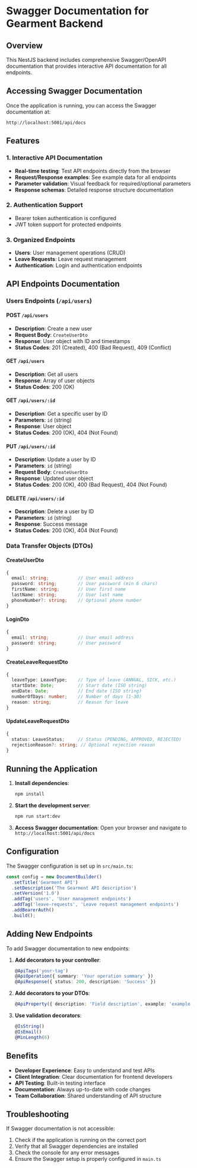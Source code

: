 # Swagger Documentation for Gearment Backend

## Overview

This NestJS backend includes comprehensive Swagger/OpenAPI documentation that provides interactive API documentation for all endpoints.

## Accessing Swagger Documentation

Once the application is running, you can access the Swagger documentation at:

```
http://localhost:5001/api/docs
```

## Features

### 1. Interactive API Documentation
- **Real-time testing**: Test API endpoints directly from the browser
- **Request/Response examples**: See example data for all endpoints
- **Parameter validation**: Visual feedback for required/optional parameters
- **Response schemas**: Detailed response structure documentation

### 2. Authentication Support
- Bearer token authentication is configured
- JWT token support for protected endpoints

### 3. Organized Endpoints
- **Users**: User management operations (CRUD)
- **Leave Requests**: Leave request management
- **Authentication**: Login and authentication endpoints

## API Endpoints Documentation

### Users Endpoints (`/api/users`)

#### POST `/api/users`
- **Description**: Create a new user
- **Request Body**: `CreateUserDto`
- **Response**: User object with ID and timestamps
- **Status Codes**: 201 (Created), 400 (Bad Request), 409 (Conflict)

#### GET `/api/users`
- **Description**: Get all users
- **Response**: Array of user objects
- **Status Codes**: 200 (OK)

#### GET `/api/users/:id`
- **Description**: Get a specific user by ID
- **Parameters**: `id` (string)
- **Response**: User object
- **Status Codes**: 200 (OK), 404 (Not Found)

#### PUT `/api/users/:id`
- **Description**: Update a user by ID
- **Parameters**: `id` (string)
- **Request Body**: `CreateUserDto`
- **Response**: Updated user object
- **Status Codes**: 200 (OK), 400 (Bad Request), 404 (Not Found)

#### DELETE `/api/users/:id`
- **Description**: Delete a user by ID
- **Parameters**: `id` (string)
- **Response**: Success message
- **Status Codes**: 200 (OK), 404 (Not Found)

### Data Transfer Objects (DTOs)

#### CreateUserDto
```typescript
{
  email: string;           // User email address
  password: string;        // User password (min 6 chars)
  firstName: string;       // User first name
  lastName: string;        // User last name
  phoneNumber?: string;    // Optional phone number
}
```

#### LoginDto
```typescript
{
  email: string;           // User email address
  password: string;        // User password
}
```

#### CreateLeaveRequestDto
```typescript
{
  leaveType: LeaveType;    // Type of leave (ANNUAL, SICK, etc.)
  startDate: Date;         // Start date (ISO string)
  endDate: Date;           // End date (ISO string)
  numberOfDays: number;    // Number of days (1-30)
  reason: string;          // Reason for leave
}
```

#### UpdateLeaveRequestDto
```typescript
{
  status: LeaveStatus;     // Status (PENDING, APPROVED, REJECTED)
  rejectionReason?: string; // Optional rejection reason
}
```

## Running the Application

1. **Install dependencies**:
   ```bash
   npm install
   ```

2. **Start the development server**:
   ```bash
   npm run start:dev
   ```

3. **Access Swagger documentation**:
   Open your browser and navigate to `http://localhost:5001/api/docs`

## Configuration

The Swagger configuration is set up in `src/main.ts`:

```typescript
const config = new DocumentBuilder()
  .setTitle('Gearment API')
  .setDescription('The Gearment API description')
  .setVersion('1.0')
  .addTag('users', 'User management endpoints')
  .addTag('leave-requests', 'Leave request management endpoints')
  .addBearerAuth()
  .build();
```

## Adding New Endpoints

To add Swagger documentation to new endpoints:

1. **Add decorators to your controller**:
   ```typescript
   @ApiTags('your-tag')
   @ApiOperation({ summary: 'Your operation summary' })
   @ApiResponse({ status: 200, description: 'Success' })
   ```

2. **Add decorators to your DTOs**:
   ```typescript
   @ApiProperty({ description: 'Field description', example: 'example value' })
   ```

3. **Use validation decorators**:
   ```typescript
   @IsString()
   @IsEmail()
   @MinLength(6)
   ```

## Benefits

- **Developer Experience**: Easy to understand and test APIs
- **Client Integration**: Clear documentation for frontend developers
- **API Testing**: Built-in testing interface
- **Documentation**: Always up-to-date with code changes
- **Team Collaboration**: Shared understanding of API structure

## Troubleshooting

If Swagger documentation is not accessible:

1. Check if the application is running on the correct port
2. Verify that all Swagger dependencies are installed
3. Check the console for any error messages
4. Ensure the Swagger setup is properly configured in `main.ts` 